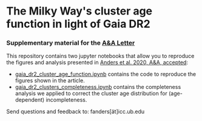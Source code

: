 # The Milky Way's cluster age function in light of Gaia DR2

### Supplementary material for the [A&A Letter](https://arxiv.org/abs/2006.01690)

This repository contains two jupyter notebooks that allow you to reproduce the figures and analysis presented in [Anders et al. 2020, A&A, accepted](https://arxiv.org/abs/2006.01690):

* [gaia_dr2_cluster_age_function.ipynb](gaia_dr2_cluster_age_function.ipynb) contains the code to reproduce the figures shown in the article.
* [gaia_dr2_clusters_completeness.ipynb](https://github.com/fjaellet/gaidr2-caf/blob/master/gaia_dr2_clusters_completeness.ipynb) contains the completeness analysis we applied to correct the cluster age distribution for (age-dependent) incompleteness.

Send questions and feedback to: fanders[ät]icc.ub.edu
